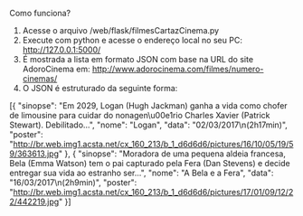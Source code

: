 Como funciona?

1. Acesse o arquivo /web/flask/filmesCartazCinema.py
2. Execute com python e acesse o endereço local no seu PC: http://127.0.0.1:5000/
3. É mostrada a lista em formato JSON com base na URL do site AdoroCinema em: http://www.adorocinema.com/filmes/numero-cinemas/
4. O JSON é estruturado da seguinte forma:

[{
	"sinopse": "Em 2029, Logan (Hugh Jackman) ganha a vida como chofer de limousine para cuidar do nonagen\u00e1rio Charles Xavier (Patrick Stewart). Debilitado...",
	"nome": "Logan",
	"data": "02/03/2017\n(2h17min)",
	"poster": "http://br.web.img1.acsta.net/cx_160_213/b_1_d6d6d6/pictures/16/10/05/19/59/363613.jpg"
},
{
	"sinopse": "Moradora de uma pequena aldeia francesa, Bela (Emma Watson) tem o pai capturado pela Fera (Dan Stevens) e decide entregar sua vida ao estranho ser...",
	"nome": "A Bela e a Fera",
	"data": "16/03/2017\n(2h9min)",
	"poster": "http://br.web.img1.acsta.net/cx_160_213/b_1_d6d6d6/pictures/17/01/09/12/22/442219.jpg"
}]



